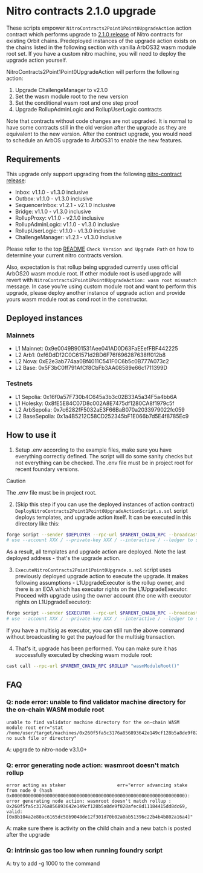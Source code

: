# Nitro contracts 2.1.0 upgrade

These scripts empower `NitroContracts2Point1Point0UpgradeAction` action contract which performs upgrade to [2.1.0 release](https://github.com/OffchainLabs/nitro-contracts/releases/tag/v2.1.0) of Nitro contracts for existing Orbit chains. Predeployed instances of the upgrade action exists on the chains listed in the following section with vanilla ArbOS32 wasm module root set. If you have a custom nitro machine, you will need to deploy the upgrade action yourself.

NitroContracts2Point1Point0UpgradeAction will perform the following action:

1. Upgrade ChallengeManager to v2.1.0
2. Set the wasm module root to the new version
3. Set the conditional wasm root and one step proof
4. Upgrade RollupAdminLogic and RollupUserLogic contracts

Note that contracts without code changes are not upgraded. It is normal to have some contracts still in the old version after the upgrade as they are equivalent to the new version. After the contract upgrade, you would need to schedule an ArbOS upgrade to ArbOS31 to enable the new features.

## Requirements

This upgrade only support upgrading from the following [nitro-contract release](https://github.com/OffchainLabs/nitro-contracts/releases):

- Inbox: v1.1.0 - v1.3.0 inclusive
- Outbox: v1.1.0 - v1.3.0 inclusive
- SequencerInbox: v1.2.1 - v2.1.0 inclusive
- Bridge: v1.1.0 - v1.3.0 inclusive
- RollupProxy: v1.1.0 - v2.1.0 inclusive
- RollupAdminLogic: v1.1.0 - v1.3.0 inclusive
- RollupUserLogic: v1.1.0 - v1.3.0 inclusive
- ChallengeManager: v1.2.1 - v1.3.0 inclusive

Please refer to the top [README](../../README.md) `Check Version and Upgrade Path` on how to determine your current nitro contracts version.

Also, expectation is that rollup being upgraded currently uses official ArbOS20 wasm module root. If other module root is used upgrade will revert with `NitroContracts2Point1Point0UpgradeAction: wasm root mismatch` message. In case you're using custom module root and want to perform this upgrade, please deploy another instance of upgrade action and provide yours wasm module root as cond root in the constructor.

## Deployed instances

### Mainnets
- L1 Mainnet: 0x9e0049B901531Aee041AD0D63FaEEefFBF442225
- L2 Arb1: 0xf6DdDf2C0C61571d2BD6F76f696287638ff012b8
- L2 Nova: 0xE2e3ab774aa0Bf4011C541F0C6b5c0B777A073c2
- L2 Base: 0x5F3bC0ff791AfCf8CbFb3AA08589e66c1711399D

### Testnets
- L1 Sepolia: 0x16f0a57F730b4C645a3b3c02B33A5a34F5a4bb6A
- L1 Holesky: 0x8fE5E84C07D8c002A8E7475df1280CA8f1979c5f
- L2 ArbSepolia: 0x7c6282fF5032aE3F66BaB070a2033979022fc059
- L2 BaseSepolia: 0x1a4B5212C58CD252345bF1E066b7d5E4f8785Ec9

## How to use it

1. Setup .env according to the example files, make sure you have everything correctly defined. The script will do some sanity checks but not everything can be checked. The .env file must be in project root for recent foundary versions.

> [!CAUTION]
> The .env file must be in project root.

2. (Skip this step if you can use the deployed instances of action contract)
   `DeployNitroContracts2Point1Point0UpgradeActionScript.s.sol` script deploys templates, and upgrade action itself. It can be executed in this directory like this:

```bash
forge script --sender $DEPLOYER --rpc-url $PARENT_CHAIN_RPC --broadcast --slow DeployNitroContracts2Point1Point0UpgradeActionScript -vvv --verify --skip-simulation
# use --account XXX / --private-key XXX / --interactive / --ledger to set the account to send the transaction from
```

As a result, all templates and upgrade action are deployed. Note the last deployed address - that's the upgrade action.

3. `ExecuteNitroContracts2Point1Point0Upgrade.s.sol` script uses previously deployed upgrade action to execute the upgrade. It makes following assumptions - L1UpgradeExecutor is the rollup owner, and there is an EOA which has executor rights on the L1UpgradeExecutor. Proceed with upgrade using the owner account (the one with executor rights on L1UpgradeExecutor):

```bash
forge script --sender $EXECUTOR --rpc-url $PARENT_CHAIN_RPC --broadcast ExecuteNitroContracts2Point1Point0UpgradeScript -vvv
# use --account XXX / --private-key XXX / --interactive / --ledger to set the account to send the transaction from
```

If you have a multisig as executor, you can still run the above command without broadcasting to get the payload for the multisig transaction.

4. That's it, upgrade has been performed. You can make sure it has successfully executed by checking wasm module root:

```bash
cast call --rpc-url $PARENT_CHAIN_RPC $ROLLUP "wasmModuleRoot()"
```

## FAQ

### Q: node error: unable to find validator machine directory for the on-chain WASM module root

```
unable to find validator machine directory for the on-chain WASM module root err="stat /home/user/target/machines/0x260f5fa5c3176a856893642e149cf128b5a8de9f828afec8d11184415dd8dc69: no such file or directory"
```

A: upgrade to nitro-node v3.1.0+

### Q: error generating node action: wasmroot doesn't match rollup

```
error acting as staker                   err="error advancing stake from node 0 (hash 0x0000000000000000000000000000000000000000000000000000000000000000): error generating node action: wasmroot doesn't match rollup : 0x260f5fa5c3176a856893642e149cf128b5a8de9f828afec8d11184415dd8dc69, valid: [0x8b104a2e80ac6165dc58b9048de12f301d70b02a0ab51396c22b4b4b802a16a4]"
```

A: make sure there is activity on the child chain and a new batch is posted after the upgrade

### Q: intrinsic gas too low when running foundry script

A: try to add -g 1000 to the command
